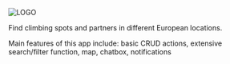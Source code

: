![LOGO](https://user-images.githubusercontent.com/105738004/187246950-3b15aaa3-9bb7-4c66-ab67-124c7189c851.svg)

Find climbing spots and partners in different European locations.

Main features of this app include: basic CRUD actions, extensive search/filter function, map, chatbox, notifications
